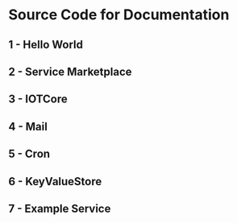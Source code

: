 # Source Code for Documentation

## 1 - Hello World

## 2 - Service Marketplace

## 3 - IOTCore

## 4 - Mail

## 5 - Cron

## 6 - KeyValueStore

## 7 - Example Service

